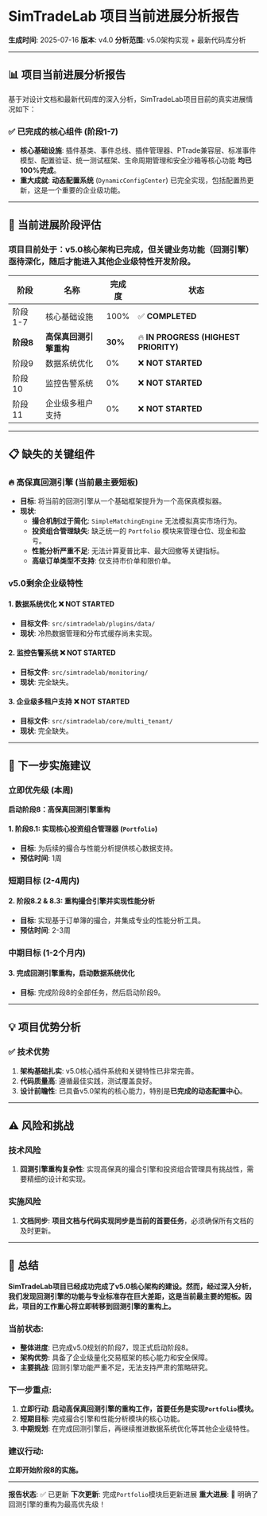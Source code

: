 # SimTradeLab 项目当前进展分析报告

**生成时间**: 2025-07-16
**版本**: v4.0
**分析范围**: v5.0架构实现 + 最新代码库分析

---

## 📊 项目当前进展分析报告

基于对设计文档和最新代码库的深入分析，SimTradeLab项目目前的真实进展情况如下：

### ✅ **已完成的核心组件 (阶段1-7)**

- **核心基础设施**: 插件基类、事件总线、插件管理器、PTrade兼容层、标准事件模型、配置验证、统一测试框架、生命周期管理和安全沙箱等核心功能 **均已100%完成**。
- **重大成就**: **动态配置系统** (`DynamicConfigCenter`) 已完全实现，包括配置热更新，这是一个重要的企业级功能。

---

## 🚧 **当前进展阶段评估**

### **项目目前处于：v5.0核心架构已完成，但关键业务功能（回测引擎）亟待深化，随后才能进入其他企业级特性开发阶段。**

| 阶段 | 名称 | 完成度 | 状态 |
|------|------|--------|------|
| 阶段1-7 | 核心基础设施 | 100% | ✅ **COMPLETED** |
| **阶段8** | **高保真回测引擎重构** | **30%** | 🔥 **IN PROGRESS (HIGHEST PRIORITY)** |
| 阶段9 | 数据系统优化 | 0% | ❌ **NOT STARTED** |
| 阶段10 | 监控告警系统 | 0% | ❌ **NOT STARTED** |
| 阶段11 | 企业级多租户支持 | 0% | ❌ **NOT STARTED** |

---

## 📋 **缺失的关键组件**

### 🔥 **高保真回测引擎 (当前最主要短板)**

- **目标**: 将当前的回测引擎从一个基础框架提升为一个高保真模拟器。
- **现状**:
    - **撮合机制过于简化**: `SimpleMatchingEngine` 无法模拟真实市场行为。
    - **投资组合管理缺失**: 缺乏统一的 `Portfolio` 模块来管理仓位、现金和盈亏。
    - **性能分析严重不足**: 无法计算夏普比率、最大回撤等关键指标。
    - **高级订单类型不支持**: 仅支持市价单和限价单。

### **v5.0剩余企业级特性**

#### 1. **数据系统优化** ❌ **NOT STARTED**
- **目标文件**: `src/simtradelab/plugins/data/`
- **现状**: 冷热数据管理和分布式缓存尚未实现。

#### 2. **监控告警系统** ❌ **NOT STARTED**
- **目标文件**: `src/simtradelab/monitoring/`
- **现状**: 完全缺失。

#### 3. **企业级多租户支持** ❌ **NOT STARTED**
- **目标文件**: `src/simtradelab/core/multi_tenant/`
- **现状**: 完全缺失。

---

## 🎯 **下一步实施建议**

### **立即优先级 (本周)**
**启动阶段8：高保真回测引擎重构**

#### 1. **阶段8.1: 实现核心投资组合管理器 (`Portfolio`)**
- **目标**: 为后续的撮合与性能分析提供核心数据支持。
- **预估时间**: 1周

### **短期目标 (2-4周内)**

#### 2. **阶段8.2 & 8.3: 重构撮合引擎并实现性能分析**
- **目标**: 实现基于订单簿的撮合，并集成专业的性能分析工具。
- **预估时间**: 2-3周

### **中期目标 (1-2个月内)**

#### 3. **完成回测引擎重构，启动数据系统优化**
- **目标**: 完成阶段8的全部任务，然后启动阶段9。

---

## 💡 **项目优势分析**

### ✅ **技术优势**
1. **架构基础扎实**: v5.0核心插件系统和关键特性已非常完善。
2. **代码质量高**: 遵循最佳实践，测试覆盖良好。
3. **设计前瞻性**: 已具备v5.0架构的核心能力，特别是**已完成的动态配置中心**。

---

## ⚠️ **风险和挑战**

### **技术风险**
1. **回测引擎重构复杂性**: 实现高保真的撮合引擎和投资组合管理具有挑战性，需要精细的设计和实现。

### **实施风险**
1. **文档同步**: **项目文档与代码实现同步是当前的首要任务**，必须确保所有文档的及时更新。

---

## 🎉 **总结**

**SimTradeLab项目已经成功完成了v5.0核心架构的建设。然而，经过深入分析，我们发现回测引擎的功能与专业标准存在巨大差距，这是当前最主要的短板。因此，项目的工作重心将立即转移到回测引擎的重构上。**

### **当前状态**:
- **整体进度**: 已完成v5.0规划的阶段7，现正式启动阶段8。
- **架构优势**: 具备了企业级量化交易框架的核心能力和安全保障。
- **主要挑战**: 回测引擎功能严重不足，无法支持严肃的策略研究。

### **下一步重点**:
1. **立即行动**: **启动高保真回测引擎的重构工作，首要任务是实现`Portfolio`模块。**
2. **短期目标**: 完成撮合引擎和性能分析模块的核心功能。
3. **中期规划**: 在完成回测引擎后，再继续推进数据系统优化等其他企业级特性。

### **建议行动**:
**立即开始阶段8的实施。**

---

**报告状态**: ✅ 已更新
**下次更新**: 完成`Portfolio`模块后更新进展
**重大进展**: 🚀 明确了回测引擎的重构为最高优先级！
